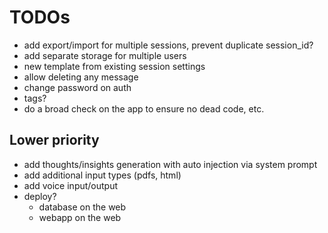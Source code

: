 # TODOs

- add export/import for multiple sessions, prevent duplicate session_id?
- add separate storage for multiple users
- new template from existing session settings
- allow deleting any message
- change password on auth
- tags?
- do a broad check on the app to ensure no dead code, etc.

## Lower priority

- add thoughts/insights generation with auto injection via system prompt
- add additional input types (pdfs, html)
- add voice input/output
- deploy?
  - database on the web
  - webapp on the web
